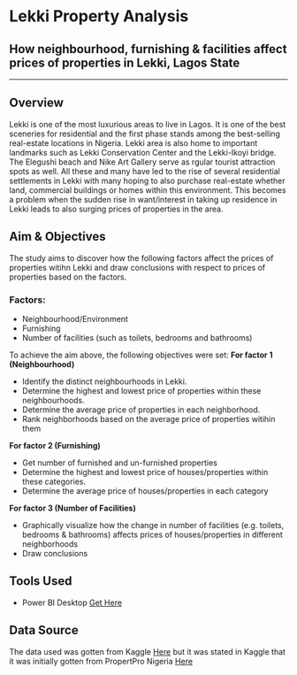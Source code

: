 # Lekki Property Analysis
## How neighbourhood, furnishing &amp; facilities affect prices of properties in Lekki, Lagos State

---
## Overview
Lekki is one of the most luxurious areas to live in Lagos. It is one of the best sceneries for residential and the first phase stands among the best-selling real-estate locations in Nigeria. Lekki area is also home to important landmarks such as Lekki Conservation Center and the Lekki-Ikoyi bridge. The Elegushi beach and Nike Art Gallery serve as rgular tourist attraction spots as well. All these and many have led to the rise of several residential settlements in Lekki with many hoping to also purchase real-estate whether land, commercial buildings or homes within this environment.
This becomes a problem when the sudden rise in want/interest in taking up residence in Lekki leads to also surging prices of properties in the area.

## Aim & Objectives
The study aims to discover how the following factors affect the prices of properties witihn Lekki and draw conclusions with respect to prices of properties based on the factors.
### Factors:
- Neighbourhood/Environment
- Furnishing
- Number of facilities (such as toilets, bedrooms and bathrooms)

To achieve the aim above, the following objectives were set:
**For factor 1 (Neighbourhood)**
- Identify the distinct neighbourhoods in Lekki.
- Determine the highest and lowest price of properties within these neighbourhoods.
- Determine the average price of properties in each neighborhood.
- Rank neighborhoods based on the average price of properties witihin them

**For factor 2 (Furnishing)**
- Get number of furnished and un-furnished properties
- Determine the highest and lowest price of houses/properties within these categories.
- Determine the average price of houses/properties in each category

**For factor 3 (Number of Facilities)**
- Graphically visualize how the change in number of facilities (e.g. toilets, bedrooms & bathrooms) affects prices of houses/properties in different neighborhoods
- Draw conclusions

## Tools Used
- Power BI Desktop [Get Here](https://powerbi.microsoft.com/en-us/downloads/)

## Data Source
The data used was gotten from Kaggle [Here](https://www.kaggle.com/datasets/eyimofeapinnick/house-sale-prices-of-cities-in-lagos-nigeria?select=lekki.csv) but it was stated in Kaggle that it was initially gotten from PropertPro Nigeria [Here](https://www.propertypro.ng/)

